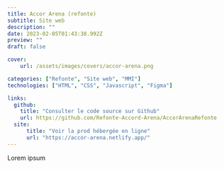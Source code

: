 ```yaml
---
title: Accor Arena (refonte)
subtitle: Site web
description: ""
date: 2023-02-05T01:43:38.992Z
preview: ""
draft: false

cover:
    url: /assets/images/covers/accor-arena.png

categories: ["Refonte", "Site web", "MMI"]
technologies: ["HTML", "CSS", "Javascript", "Figma"]

links:
  github:
    title: "Consulter le code source sur Github"
    url: https://github.com/Refonte-Accord-Arena/AccorArenaRefonte
  site: 
      title: "Voir la prod hébergée en ligne"
      url: "https://accor-arena.netlify.app/"
---
```

Lorem ipsum